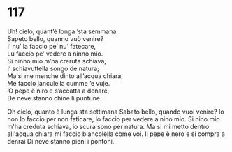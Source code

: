 # 117
  
Uh! cielo, quant’è longa ’sta semmana  
Sapeto bello, quanno vuò venire?  
I’ nu’ la faccio pe’ nu’ fatecare,  
Lu faccio pe’ vedere a ninno mio.  
Si ninno mio m’ha creruta schiava,  
I’ schiavuttella songo de natura;  
Ma si me menche dinto all’acqua chiara,  
Me faccio janculella cumme ’e vuje.  
’O pepe è niro e s’accatta a denare,  
De neve stanno chine li puntune.

Oh cielo, quanto è lunga sta settimana
Sabato bello, quando vuoi venire?
Io non lo faccio per non faticare, 
lo faccio per vedere a nino mio.
Si nino mio m'ha creduta schiava,
io scura sono per natura.
Ma si mi metto dentro all'acqua chiara
mi faccio biancolella come voi.
Il pepe è nero e si compra a denrai
Di neve stanno pieni i pontoni. 
